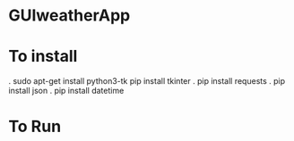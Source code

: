 # GUIweatherApp

# To install

. sudo apt-get install python3-tk 
    pip install tkinter
. pip install requests
. pip install json
. pip install datetime

# To Run

